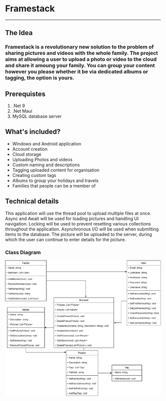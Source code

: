 # Framestack
---
## The Idea
### Framestack is a revolutionary new solution to the problem of sharing pictures and videos with the whole family. The project aims at allowing a user to upload a photo or video to the cloud and share it amoung your family. You can group your content however you please whether it be via dedicated albums or tagging, the option is yours.

## Prerequistes
<ol>
  <li>.Net 9</li>
  <li>.Net Maui</li>
  <li> MySQL database server</li>
</ol>


## What's included?
<ul> 
  <li> Windows and Android application </li>
  <li> Account creation </li>
  <li> Cloud storage </li>
  <li> Uploading Photos and videos </li>
  <li> Custom naming and descriptions </li>
  <li> Tagging uploaded content for organisation </li>
  <li> Creating custom tags</li>
  <li> Albums to group your holidays and travels </li>
  <li> Families that people can be a member of </li>
</ul>

## Technical details
This application will use the thread pool to upload multiple files at once.
Async and Await will be used for loading pictures and handling UI navigation.
Locking will be used to prevent resetting various collections throughout the application.
Asynchronous I/O will be used when submitting items to the database. The picture will be uploaded to the server, during which the user can continue to enter details for the picture.

### Class Diagram

![C# threading diagram](https://github.com/TheLobster1/framestack/blob/master/FrameStack.png)
